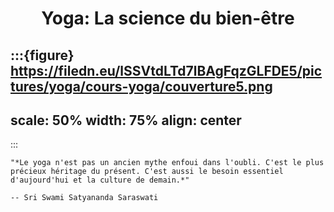 #  <p align="center">Yoga: La science du bien-être</p> 

:::{figure} https://filedn.eu/lSSVtdLTd7lBAgFqzGLFDE5/pictures/yoga/cours-yoga/couverture5.png
---
scale: 50%
width: 75%
align: center
---
:::


```{epigraph}
"*Le yoga n'est pas un ancien mythe enfoui dans l'oubli. C'est le plus précieux héritage du présent. C'est aussi le besoin essentiel d'aujourd'hui et la culture de demain.*"

-- Sri Swami Satyananda Saraswati

```
